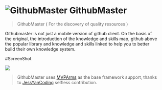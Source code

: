 # ![GithubMaster](http://img.blog.csdn.net/20170322205719892?watermark/2/text/aHR0cDovL2Jsb2cuY3Nkbi5uZXQvQURhcmswOTE1/font/5a6L5L2T/fontsize/400/fill/I0JBQkFCMA==/dissolve/70/gravity/SouthEast)  GithubMaster 
>GithubMaster ( For the discovery of quality resources )


Githubmaster is not just a mobile version of github client. On the basis of the original, the introduction of the knowledge and skills map, github above the popular library and knowledge and skills linked to help you to better build their own knowledge system.


#ScreenShot

![](http://i.imgur.com/12bIlGy.png)




> GithubMaster uses [MVPArms](https://github.com/JessYanCoding/MVPArms%20MVPArms) as the base framework support, thanks to [JessYanCoding](https://github.com/JessYanCoding%20JessYanCoding) selfless contribution.
